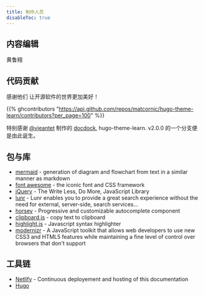 ```yaml
---
title: 制作人员
disableToc: true
---
```

## 内容编辑

黄鲁翔

## 代码贡献

感谢他们 <i class="fas fa-heart"></i> 让开源软件的世界更加美好！

{{% ghcontributors "https://api.github.com/repos/matcornic/hugo-theme-learn/contributors?per_page=100" %}}

特别感谢 [@vjeantet](https://github.com/vjeantet) 制作的 [docdock](https://github.com/vjeantet/hugo-theme-docdock), hugo-theme-learn. v2.0.0 的一个分支便是由此诞生。

## 包与库

* [mermaid](https://knsv.github.io/mermaid) - generation of diagram and flowchart from text in a similar manner as markdown
* [font awesome](http://fontawesome.io/) - the iconic font and CSS framework
* [jQuery](https://jquery.com) - The Write Less, Do More, JavaScript Library
* [lunr](https://lunrjs.com) - Lunr enables you to provide a great search experience without the need for external, server-side, search services...
* [horsey](https://bevacqua.github.io/horsey/) - Progressive and customizable autocomplete component
* [clipboard.js](https://zenorocha.github.io/clipboard.js) - copy text to clipboard
* [highlight.js](https://highlightjs.org) - Javascript syntax highlighter
* [modernizr](https://modernizr.com) - A JavaScript toolkit that allows web developers to use new CSS3 and HTML5 features while maintaining a fine level of control over browsers that don't support

## 工具链

* [Netlify](https://www.netlify.com) - Continuous deployement and hosting of this documentation
* [Hugo](https://gohugo.io/)

